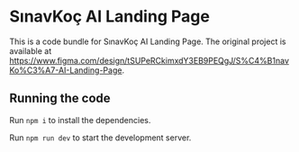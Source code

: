 
  # SınavKoç AI Landing Page

  This is a code bundle for SınavKoç AI Landing Page. The original project is available at https://www.figma.com/design/tSUPeRCkimxdY3EB9PEQgJ/S%C4%B1navKo%C3%A7-AI-Landing-Page.

  ## Running the code

  Run `npm i` to install the dependencies.

  Run `npm run dev` to start the development server.
  
